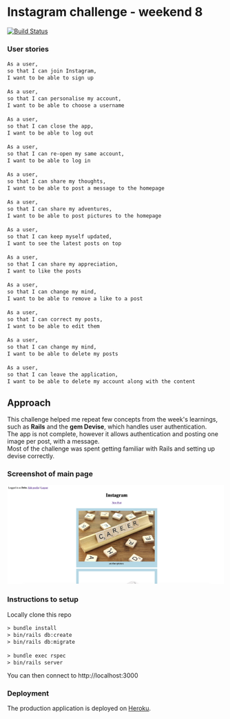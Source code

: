 # Instagram challenge - weekend 8

[![Build Status](https://travis-ci.org/Debora38/instagram-challenge.svg?branch=master)](https://travis-ci.org/Debora38/instagram-challenge)

### User stories

```
As a user,
so that I can join Instagram,
I want to be able to sign up

As a user,
so that I can personalise my account,
I want to be able to choose a username

As a user,
so that I can close the app,
I want to be able to log out

As a user,
so that I can re-open my same account,
I want to be able to log in

As a user,
so that I can share my thoughts,
I want to be able to post a message to the homepage

As a user,
so that I can share my adventures,
I want to be able to post pictures to the homepage

As a user,
so that I can keep myself updated,
I want to see the latest posts on top

As a user,
so that I can share my appreciation,
I want to like the posts

As a user,
so that I can change my mind,
I want to be able to remove a like to a post

As a user,
so that I can correct my posts,
I want to be able to edit them

As a user,
so that I can change my mind,
I want to be able to delete my posts

As a user,
so that I can leave the application,
I want to be able to delete my account along with the content
```

## Approach

This challenge helped me repeat few concepts from the week's learnings, such as **Rails** and the **gem Devise**, which handles user authentication.<br>
The app is not complete, however it allows authentication and posting one image per post, with a message.<br>
Most of the challenge was spent getting familiar with Rails and setting up devise correctly.

### Screenshot of main page
<img src='https://github.com/Debora38/instagram-challenge/blob/master/app/assets/images/Screenshot%202019-03-03%20at%2022.30.57.png?raw=true' alt='main-page'>

### Instructions to setup

Locally clone this repo
```
> bundle install
> bin/rails db:create
> bin/rails db:migrate

> bundle exec rspec
> bin/rails server
```
You can then connect to http://localhost:3000

### Deployment
The production application is deployed on <a href="https://stormy-bayou-43269.herokuapp.com">Heroku</a>.

